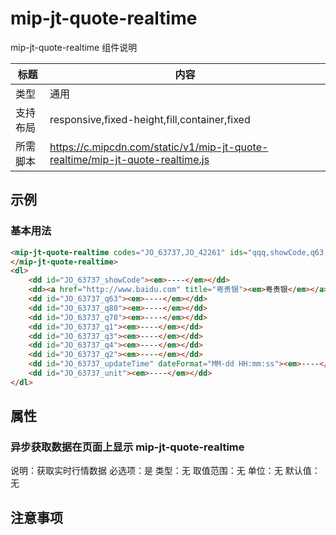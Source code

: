 # mip-jt-quote-realtime

mip-jt-quote-realtime 组件说明

| 标题   | 内容                                       |
| ---- | ---------------------------------------- |
| 类型   | 通用                                       |
| 支持布局 | responsive,fixed-height,fill,container,fixed |
| 所需脚本 | https://c.mipcdn.com/static/v1/mip-jt-quote-realtime/mip-jt-quote-realtime.js |

## 示例

### 基本用法
```html
<mip-jt-quote-realtime codes="JO_63737,JO_42261" ids="qqq,showCode,q63,q70,q80,q1,q3,q2,q4,updateTime,unit">
</mip-jt-quote-realtime>
<dl>
	<dd id="JO_63737_showCode"><em>----</em></dd>
	<dd><a href="http://www.baidu.com" title="粤贵银"><em>粤贵银</em></a></dd>
	<dd id="JO_63737_q63"><em>----</em></dd>
	<dd id="JO_63737_q80"><em>----</em></dd>
	<dd id="JO_63737_q70"><em>----</em></dd>
	<dd id="JO_63737_q1"><em>----</em></dd>
	<dd id="JO_63737_q3"><em>----</em></dd>
	<dd id="JO_63737_q4"><em>----</em></dd>
	<dd id="JO_63737_q2"><em>----</em></dd>
	<dd id="JO_63737_updateTime" dateFormat="MM-dd HH:mm:ss"><em>----</em></dd>
	<dd id="JO_63737_unit"><em>----</em></dd>
</dl>
```

## 属性

### 异步获取数据在页面上显示 mip-jt-quote-realtime

说明：获取实时行情数据
必选项：是
类型：无
取值范围：无
单位：无
默认值：无

## 注意事项

